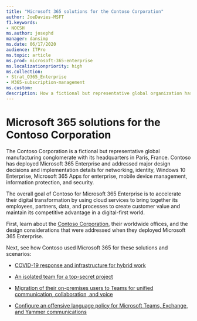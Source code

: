 ```yaml
---
title: "Microsoft 365 solutions for the Contoso Corporation"
author: JoeDavies-MSFT
f1.keywords:
- NOCSH
ms.author: josephd
manager: dansimp
ms.date: 06/17/2020
audience: ITPro
ms.topic: article
ms.prod: microsoft-365-enterprise
ms.localizationpriority: high
ms.collection: 
- Strat_O365_Enterprise
- M365-subscription-management
ms.custom:
description: How a fictional but representative global organization has deployed Microsoft 365 solutions.
---
```


# Microsoft 365 solutions for the Contoso Corporation

The Contoso Corporation is a fictional but representative global manufacturing conglomerate with its headquarters in Paris, France. Contoso has deployed Microsoft 365 Enterprise and addressed major design decisions and implementation details for networking, identity, Windows 10 Enterprise, Microsoft 365 Apps for enterprise, mobile device management, information protection, and security. 

The overall goal of Contoso for Microsoft 365 Enterprise is to accelerate their digital transformation by using cloud services to bring together its employees, partners, data, and processes to create customer value and maintain its competitive advantage in a digital-first world.

First, learn about the [Contoso Corporation](../enterprise/contoso-overview.md), their worldwide offices, and the design considerations that were addressed when they deployed Microsoft 365 Enterprise.

Next, see how Contoso used Microsoft 365 for these solutions and scenarios:

- [COVID-19 response and infrastructure for hybrid work](contoso-remote-onsite-work.md)

- [An isolated team for a top-secret project](contoso-team-for-top-secret-project.md)

- [Migration of their on-premises users to Teams for unified communication, collaboration, and voice](/MicrosoftTeams/voice-case-study-overview)

- [Configure an offensive language policy for Microsoft Teams, Exchange, and Yammer communications](../compliance/communication-compliance-case-study.md)